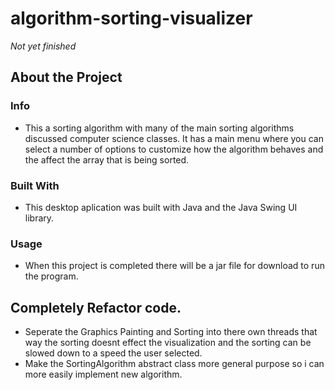 # algorithm-sorting-visualizer

*Not yet finished*

## About the Project

### Info
* This a sorting algorithm with many of the main sorting algorithms discussed computer science classes.
    It has a main menu where you can select a number of options to customize how the algorithm 
    behaves and the affect the array that is being sorted.

### Built With
* This desktop aplication was built with Java and the Java Swing UI library. 

### Usage
* When this project is completed there will be a jar file for download to run the program.
    
## Completely Refactor code.
* Seperate the Graphics Painting and Sorting into there own threads that way the sorting doesnt effect the visualization 
and the sorting can be slowed down to a speed the user selected.
* Make the SortingAlgorithm abstract class more general purpose so i can more easily implement new algorithm.


